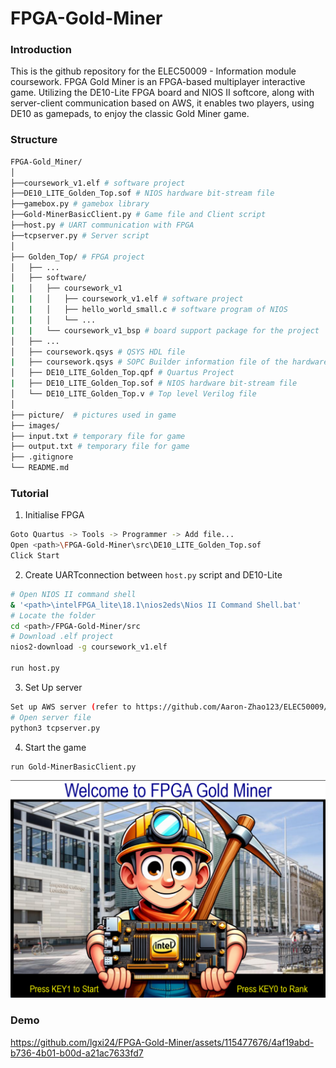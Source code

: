 # FPGA-Gold-Miner
### Introduction
This is the github repository for the ELEC50009 - Information module coursework. FPGA Gold Miner is an FPGA-based multiplayer interactive game. Utilizing the DE10-Lite FPGA board and NIOS II softcore, along with server-client communication based on AWS, it enables two players, using DE10 as gamepads, to enjoy the classic Gold Miner game.

### Structure
```bash
FPGA-Gold_Miner/
│
├──coursework_v1.elf # software project
├──DE10_LITE_Golden_Top.sof # NIOS hardware bit-stream file
├──gamebox.py # gamebox library
├──Gold-MinerBasicClient.py # Game file and Client script
├──host.py # UART communication with FPGA
├──tcpserver.py # Server script
│
├── Golden_Top/ # FPGA project
│   ├── ... 
│   ├── software/
|   │   ├── coursework_v1
|   |   │   ├── coursework_v1.elf # software project
|   |   │   ├── hello_world_small.c # software program of NIOS
|   |   │   └── ... 
|   |   └── coursework_v1_bsp # board support package for the project
│   ├── ... 
│   ├── coursework.qsys # QSYS HDL file
|   ├── coursework.qsys # SOPC Builder information file of the hardware
│   ├── DE10_LITE_Golden_Top.qpf # Quartus Project
|   ├── DE10_LITE_Golden_Top.sof # NIOS hardware bit-stream file
│   └── DE10_LITE_Golden_Top.v # Top level Verilog file
│
├── picture/  # pictures used in game 
├── images/
├── input.txt # temporary file for game 
├── output.txt # temporary file for game 
├── .gitignore
└── README.md
```

### Tutorial

1. Initialise FPGA
```bash
Goto Quartus -> Tools -> Programmer -> Add file...
Open <path>\FPGA-Gold-Miner\src\DE10_LITE_Golden_Top.sof
Click Start
```

2. Create UARTconnection between `host.py` script and DE10-Lite
```bash
# Open NIOS II command shell
& '<path>\intelFPGA_lite\18.1\nios2eds\Nios II Command Shell.bat'
# Locate the folder
cd <path>/FPGA-Gold-Miner/src
# Download .elf project 
nios2-download -g coursework_v1.elf

run host.py
```

3. Set Up server
```bash
Set up AWS server (refer to https://github.com/Aaron-Zhao123/ELEC50009/blob/main/lab5/lab5.pdf)
# Open server file
python3 tcpserver.py
```

4. Start the game
```bash
run Gold-MinerBasicClient.py
```

![Game Interface](./images/game_interface.png)

### Demo

https://github.com/lgxi24/FPGA-Gold-Miner/assets/115477676/4af19abd-b736-4b01-b00d-a21ac7633fd7




